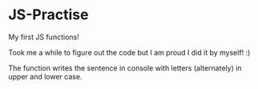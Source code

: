 # JS-Practise

My first JS functions! 

Took me a while to figure out the code but I am proud I did it by myself! :) 

The function writes the sentence in console with letters (alternately) in upper and lower case. 
